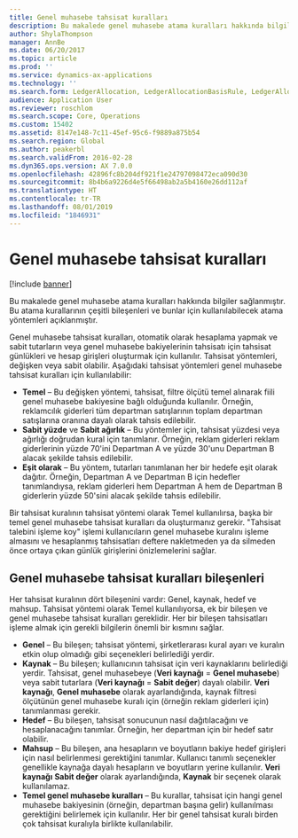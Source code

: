 ```yaml
---
title: Genel muhasebe tahsisat kuralları
description: Bu makalede genel muhasebe atama kuralları hakkında bilgiler sağlanmıştır. Bu atama kurallarının çeşitli bileşenleri ve bunlar için kullanılabilecek atama yöntemleri açıklanmıştır.
author: ShylaThompson
manager: AnnBe
ms.date: 06/20/2017
ms.topic: article
ms.prod: ''
ms.service: dynamics-ax-applications
ms.technology: ''
ms.search.form: LedgerAllocation, LedgerAllocationBasisRule, LedgerAllocationRequest, LedgerAllocationRule
audience: Application User
ms.reviewer: roschlom
ms.search.scope: Core, Operations
ms.custom: 15402
ms.assetid: 8147e148-7c11-45ef-95c6-f9889a875b54
ms.search.region: Global
ms.author: peakerbl
ms.search.validFrom: 2016-02-28
ms.dyn365.ops.version: AX 7.0.0
ms.openlocfilehash: 42896fc8b204df921f1e24797098472eca090d30
ms.sourcegitcommit: 8b4b6a9226d4e5f66498ab2a5b4160e26dd112af
ms.translationtype: HT
ms.contentlocale: tr-TR
ms.lasthandoff: 08/01/2019
ms.locfileid: "1846931"
---
```

# <a name="ledger-allocation-rules"></a>Genel muhasebe tahsisat kuralları

[!include [banner](../includes/banner.md)]

Bu makalede genel muhasebe atama kuralları hakkında bilgiler sağlanmıştır. Bu atama kurallarının çeşitli bileşenleri ve bunlar için kullanılabilecek atama yöntemleri açıklanmıştır.

Genel muhasebe tahsisat kuralları, otomatik olarak hesaplama yapmak ve sabit tutarların veya genel muhasebe bakiyelerinin tahsisatı için tahsisat günlükleri ve hesap girişleri oluşturmak için kullanılır. Tahsisat yöntemleri, değişken veya sabit olabilir. Aşağıdaki tahsisat yöntemleri genel muhasebe tahsisat kuralları için kullanılabilir:

-   **Temel** – Bu değişken yöntemi, tahsisat, filtre ölçütü temel alınarak fiili genel muhasebe bakiyesine bağlı olduğunda kullanılır. Örneğin, reklamcılık giderleri tüm departman satışlarının toplam departman satışlarına oranına dayalı olarak tahsis edilebilir.
-   **Sabit yüzde** ve **Sabit ağırlık** – Bu yöntemler için, tahsisat yüzdesi veya ağırlığı doğrudan kural için tanımlanır. Örneğin, reklam giderleri reklam giderlerinin yüzde 70'ini Departman A ve yüzde 30'unu Departman B alacak şekilde tahsis edilebilir.
-   **Eşit olarak** – Bu yöntem, tutarları tanımlanan her bir hedefe eşit olarak dağıtır. Örneğin, Departman A ve Departman B için hedefler tanımlandıysa, reklam giderleri hem Departman A hem de Departman B giderlerin yüzde 50'sini alacak şekilde tahsis edilebilir.

Bir tahsisat kuralının tahsisat yöntemi olarak Temel kullanılırsa, başka bir temel genel muhasebe tahsisat kuralları da oluşturmanız gerekir. "Tahsisat talebini işleme koy" işlemi kullanıcıların genel muhasebe kuralını işleme almasını ve hesaplanmış tahsisatları deftere nakletmeden ya da silmeden önce ortaya çıkan günlük girişlerini önizlemelerini sağlar.

## <a name="components-of-ledger-allocation-rules"></a>Genel muhasebe tahsisat kuralları bileşenleri
Her tahsisat kuralının dört bileşenini vardır: Genel, kaynak, hedef ve mahsup. Tahsisat yöntemi olarak Temel kullanılıyorsa, ek bir bileşen ve genel muhasebe tahsisat kuralları gereklidir. Her bir bileşen tahsisatları işleme almak için gerekli bilgilerin önemli bir kısmını sağlar.

-   **Genel** – Bu bileşen; tahsisat yöntemi, şirketlerarası kural ayarı ve kuralın etkin olup olmadığı gibi seçenekleri belirlediği yerdir.
-   **Kaynak** – Bu bileşen; kullanıcının tahsisat için veri kaynaklarını belirlediği yerdir. Tahsisat, genel muhasebeye (**Veri kaynağı** =  **Genel muhasebe**) veya sabit tutarlara (**Veri kaynağı** =  **Sabit değer**) dayalı olabilir. **Veri kaynağı**, **Genel muhasebe** olarak ayarlandığında, kaynak filtresi ölçütünün genel muhasebe kuralı için (örneğin reklam giderleri için) tanımlanması gerekir.
-   **Hedef** – Bu bileşen, tahsisat sonucunun nasıl dağıtılacağını ve hesaplanacağını tanımlar. Örneğin, her departman için bir hedef satır olabilir.
-   **Mahsup** – Bu bileşen, ana hesapların ve boyutların bakiye hedef girişleri için nasıl belirlenmesi gerektiğini tanımlar. Kullanıcı tanımlı seçenekler genellikle kaynağa dayalı hesapların ve boyutların yerine kullanılır. **Veri kaynağı** **Sabit değer** olarak ayarlandığında, **Kaynak** bir seçenek olarak kullanılamaz.
-   **Temel genel muhasebe kuralları** – Bu kurallar, tahsisat için hangi genel muhasebe bakiyesinin (örneğin, departman başına gelir) kullanılması gerektiğini belirlemek için kullanılır. Her bir genel tahsisat kuralı birden çok tahsisat kuralıyla birlikte kullanılabilir.




